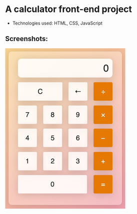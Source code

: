 # A calculator front-end project
- Technologies used: HTML, CSS, JavaScript

## Screenshots:
<img src="./assets/calculator-ss.jpeg" alt="calculator screenshot" height=512>